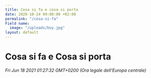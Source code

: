 ```yaml
---
title: Cosa si fa e cosa si porta
date: 2020-10-24 09:08:00 +02:00
permalink: "/cosa-si-fa"
Field name:
  image: "/uploads/boy.jpg"
layout: default
---
```


# Cosa si fa e Cosa si porta

_Fri Jun 18 2021 01:27:32 GMT+0200 (Ora legale dell’Europa centrale)_